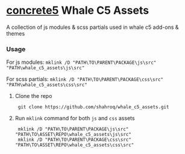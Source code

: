 # [concrete5](https://www.concrete5.org) Whale C5 Assets

A collection of js modules & scss partials used in whale c5 add-ons & themes


### Usage
For js modules:
`mklink /D "PATH\TO\PARENT\PACKAGE\js\src" "PATH\whale_c5_assets\js\src"`

For scss partials:
`mklink /D "PATH\TO\PARENT\PACKAGE\css\src" "PATH\whale_c5_assets\css\src"`


1. Clone the repo

        git clone https://github.com/shahroq/whale_c5_assets.git

2. Run `mklink` command for both `js` and `css` assets

        mklink /D "PATH\TO\PARENT\PACKAGE\js\src" "PATH\TO\ASSET\REPO\whale_c5_assets\js\src"
        mklink /D "PATH\TO\PARENT\PACKAGE\css\src" "PATH\TO\ASSET\REPO\whale_c5_assets\css\src"
